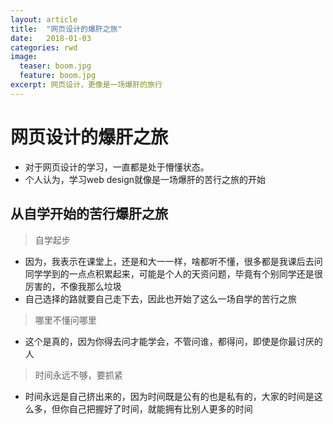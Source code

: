 ```yaml
---
layout: article
title:  "网页设计的爆肝之旅"
date:   2018-01-03
categories: rwd
image:
  teaser: boom.jpg
  feature: boom.jpg
excerpt: 网页设计，更像是一场爆肝的旅行
---
```


# 网页设计的爆肝之旅

- 对于网页设计的学习，一直都是处于懵懂状态。
- 个人认为，学习web design就像是一场爆肝的苦行之旅的开始




## 从自学开始的苦行爆肝之旅

> 自学起步

- 因为，我表示在课堂上，还是和大一一样，啥都听不懂，很多都是我课后去问同学学到的一点点积累起来，可能是个人的天资问题，毕竟有个别同学还是很厉害的，不像我那么垃圾
- 自己选择的路就要自己走下去，因此也开始了这么一场自学的苦行之旅

> 哪里不懂问哪里

- 这个是真的，因为你得去问才能学会，不管问谁，都得问，即使是你最讨厌的人

> 时间永远不够，要抓紧

- 时间永远是自己挤出来的，因为时间既是公有的也是私有的，大家的时间是这么多，但你自己把握好了时间，就能拥有比别人更多的时间
